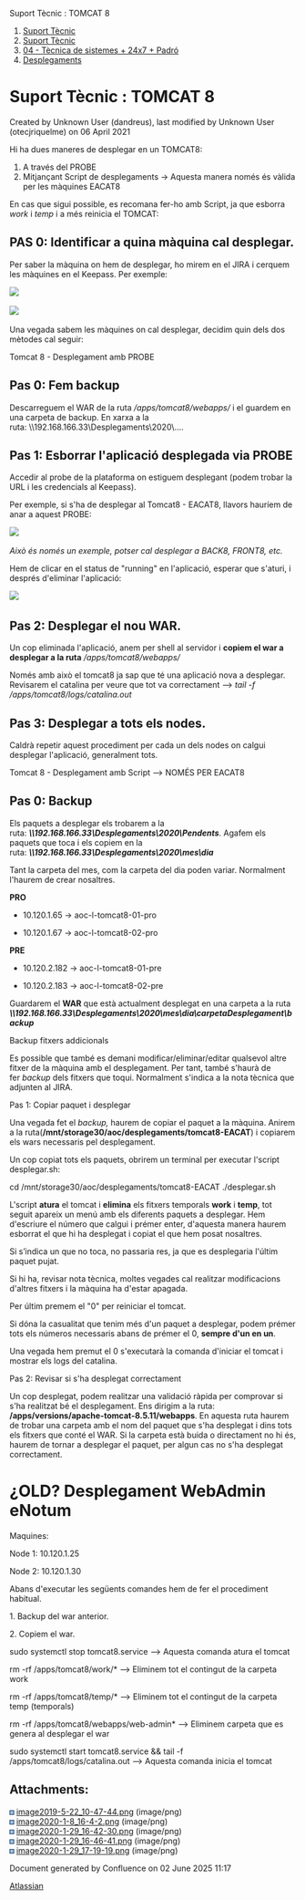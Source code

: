 Suport Tècnic : TOMCAT 8  

1.  [Suport Tècnic](index.html)
2.  [Suport Tècnic](13893782.html)
3.  [04 - Tècnica de sistemes + 24x7 + Padró](26313202.html)
4.  [Desplegaments](Desplegaments_26313538.html)

Suport Tècnic : TOMCAT 8
========================

Created by Unknown User (dandreus), last modified by Unknown User (otecjriquelme) on 06 April 2021

Hi ha dues maneres de desplegar en un TOMCAT8:

1.  A través del PROBE
2.  Mitjançant Script de desplegaments → Aquesta manera només és vàlida per les màquines EACAT8

En cas que sigui possible, es recomana fer-ho amb Script, ja que esborra _work_ i _temp_ i a més reinicia el TOMCAT:

PAS 0: Identificar a quina màquina cal desplegar.
-------------------------------------------------

Per saber la màquina on hem de desplegar, ho mirem en el JIRA i cerquem les màquines en el Keepass. Per exemple:

![](attachments/26313554/30870085.png)

![](attachments/26313554/30870086.png)

Una vegada sabem les màquines on cal desplegar, decidim quin dels dos mètodes cal seguir:

  

Tomcat 8 - Desplegament amb PROBE

Pas 0: Fem backup
-----------------

Descarreguem el WAR de la ruta _/apps/tomcat8/webapps/_ i el guardem en una carpeta de backup. En xarxa a la ruta: \\\\192.168.166.33\\Desplegaments\\2020\\....

Pas 1: Esborrar l'aplicació desplegada via PROBE
------------------------------------------------

Accedir al probe de la plataforma on estiguem desplegant (podem trobar la URL i les credencials al Keepass).

Per exemple, si s'ha de desplegar al Tomcat8 - EACAT8, llavors hauríem de anar a aquest PROBE:

![](attachments/26313554/30869441.png)

_Això és només un exemple, potser cal desplegar a BACK8, FRONT8, etc._

Hem de clicar en el status de "running" en l'aplicació, esperar que s'aturi, i després d'eliminar l'aplicació: 

![](attachments/26313554/26313992.png)

Pas 2: Desplegar el nou WAR.
----------------------------

Un cop eliminada l'aplicació, anem per shell al servidor i **copiem el war a desplegar a la ruta** _/apps/tomcat8/webapps/_

Només amb això el tomcat8 ja sap que té una aplicació nova a desplegar. Revisarem el catalina per veure que tot va correctament –> _tail -f /apps/tomcat8/logs/catalina.out_

Pas 3: Desplegar a tots els nodes.
----------------------------------

Caldrà repetir aquest procediment per cada un dels nodes on calgui desplegar l'aplicació, generalment tots.

  

Tomcat 8 - Desplegament amb Script --> NOMÉS PER EACAT8

Pas 0: Backup
-------------

Els paquets a desplegar els trobarem a la ruta: **_\\\\192.168.166.33\\Desplegaments\\2020\\Pendents_**. Agafem els paquets que toca i els copiem en la ruta: **_\\\\192.168.166.33\\Desplegaments\\2020\\mes\\dia_**

Tant la carpeta del mes, com la carpeta del dia poden variar. Normalment l'haurem de crear nosaltres.

**PRO**

*   10.120.1.65 → aoc-l-tomcat8-01-pro  
    
*   10.120.1.67 → aoc-l-tomcat8-02-pro

**PRE**

*   10.120.2.182 → aoc-l-tomcat8-01-pre  
    
*   10.120.2.183 → aoc-l-tomcat8-02-pre

Guardarem el **WAR** que està actualment desplegat en una carpeta a la ruta _**\\\\192.168.166.33\\Desplegaments\\2020\\mes\\dia\\carpetaDesplegament\\backup**_

Backup fitxers addicionals

Es possible que també es demani modificar/eliminar/editar qualsevol altre fitxer de la màquina amb el desplegament. Per tant, també s'haurà de fer _backup_ dels fitxers que toqui. Normalment s'indica a la nota tècnica que adjunten al JIRA.

  

Pas 1: Copiar paquet i desplegar

Una vegada fet el _backup,_ haurem de copiar el paquet a la màquina. Anirem a la ruta(**/mnt/storage30/aoc/desplegaments/tomcat8-EACAT**) i copiarem els wars necessaris pel desplegament.

Un cop copiat tots els paquets, obrirem un terminal per executar l'script desplegar.sh:

cd /mnt/storage30/aoc/desplegaments/tomcat8-EACAT
./desplegar.sh

L'script **atura** el tomcat i **elimina** els fitxers temporals **work** i **temp**, tot seguit apareix un menú amb els diferents paquets a desplegar. Hem d'escriure el número que calgui i prémer enter, d'aquesta manera haurem esborrat el que hi ha desplegat i copiat el que hem posat nosaltres.

Si s’indica un que no toca, no passaria res, ja que es desplegaria l'últim paquet pujat.

Si hi ha, revisar nota tècnica, moltes vegades cal realitzar modificacions d'altres fitxers i la màquina ha d'estar apagada.

Per últim premem el "0" per reiniciar el tomcat.

Si dóna la casualitat que tenim més d'un paquet a desplegar, podem prémer tots els números necessaris abans de prémer el 0, **sempre d'un en un**.

Una vegada hem premut el 0 s'executarà la comanda d'iniciar el tomcat i mostrar els logs del catalina.

  

Pas 2: Revisar si s'ha desplegat correctament

Un cop desplegat, podem realitzar una validació ràpida per comprovar si s'ha realitzat bé el desplegament. Ens dirigim a la ruta: **/apps/versions/apache-tomcat-8.5.11/webapps**. En aquesta ruta haurem de trobar una carpeta amb el nom del paquet que s'ha desplegat i dins tots els fitxers que conté el WAR. Si la carpeta està buida o directament no hi és, haurem de tornar a desplegar el paquet, per algun cas no s'ha desplegat correctament.

  

¿OLD? Desplegament WebAdmin eNotum
==================================

Maquines:

Node 1: 10.120.1.25

Node 2: 10.120.1.30

  

Abans d'executar les següents comandes hem de fer el procediment habitual.

1\. Backup del war anterior.

2\. Copiem el war.

  

sudo systemctl stop tomcat8.service --> Aquesta comanda atura el tomcat


rm -rf /apps/tomcat8/work/\* --> Eliminem tot el contingut de la carpeta work


rm -rf /apps/tomcat8/temp/\* --> Eliminem tot el contingut de la carpeta temp (temporals)


rm -rf /apps/tomcat8/webapps/web-admin\* --> Eliminem carpeta que es genera al desplegar el war


sudo systemctl start tomcat8.service && tail -f /apps/tomcat8/logs/catalina.out --> Aquesta comanda inicia el tomcat

  
  

Attachments:
------------

![](images/icons/bullet_blue.gif) [image2019-5-22\_10-47-44.png](attachments/26313554/26313992.png) (image/png)  
![](images/icons/bullet_blue.gif) [image2020-1-8\_16-4-2.png](attachments/26313554/30869441.png) (image/png)  
![](images/icons/bullet_blue.gif) [image2020-1-29\_16-42-30.png](attachments/26313554/30870085.png) (image/png)  
![](images/icons/bullet_blue.gif) [image2020-1-29\_16-46-41.png](attachments/26313554/30870086.png) (image/png)  
![](images/icons/bullet_blue.gif) [image2020-1-29\_17-19-19.png](attachments/26313554/30870090.png) (image/png)  

Document generated by Confluence on 02 June 2025 11:17

[Atlassian](http://www.atlassian.com/)